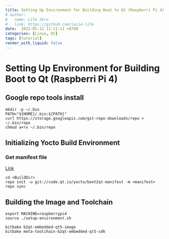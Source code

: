 ```yaml
---
title: Setting Up Environment for Building Boot to Qt (Raspberri Pi 4)
# author:
#   name: Life Zero
#   link: https://github.com/lacie-life
date:  2022-01-12 11:11:11 +0700
categories: [Linux, Qt]
tags: [tutorial]
render_with_liquid: false
---
```


# Setting Up Environment for Building Boot to Qt (Raspberri Pi 4)

## Google repo tools install

```
mkdir -p ~/.bin
PATH="${HOME}/.bin:${PATH}"
curl https://storage.googleapis.com/git-repo-downloads/repo > ~/.bin/repo
chmod a+rx ~/.bin/repo
```

## Initializing Yocto Build Environment

### Get manifest file

[Link](https://code.qt.io/cgit/yocto/boot2qt-manifest.git/tree/)

```
cd <BuildDir>
repo init -u git://code.qt.io/yocto/boot2qt-manifest -m <manifest>
repo sync
```
## Building the Image and Toolchain

```
export MACHINE=raspberrypi4
source ./setup-environment.sh

bitbake b2qt-embedded-qt5-image
bitbake meta-toolchain-b2qt-embedded-qt5-sdk
```

